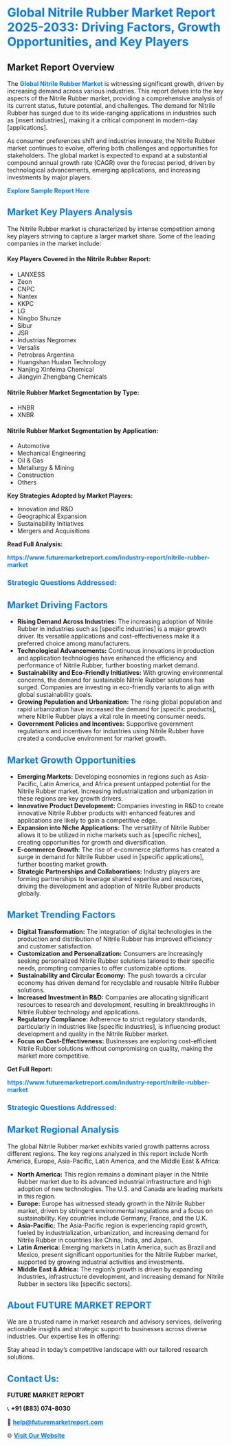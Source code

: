 <h1 style="color: #007BFF;">Global Nitrile Rubber Market Report 2025-2033: Driving Factors, Growth Opportunities, and Key Players</h1>

<section id="overview">
<h2>Market Report Overview</h2>
<p>The <a href="https://www.futuremarketreport.com/industry-report/nitrile-rubber-market" style="color: #007BFF; text-decoration: none;"><strong>Global Nitrile Rubber Market</strong></a> is witnessing significant growth, driven by increasing demand across various industries. This report delves into the key aspects of the Nitrile Rubber market, providing a comprehensive analysis of its current status, future potential, and challenges. The demand for Nitrile Rubber has surged due to its wide-ranging applications in industries such as [insert industries], making it a critical component in modern-day [applications].</p>
<p>As consumer preferences shift and industries innovate, the Nitrile Rubber market continues to evolve, offering both challenges and opportunities for stakeholders. The global market is expected to expand at a substantial compound annual growth rate (CAGR) over the forecast period, driven by technological advancements, emerging applications, and increasing investments by major players.</p>
</section>

<section id="overview">
<p><a href="https://www.futuremarketreport.com/request-sample/reportId=59337" style="color: #007BFF; text-decoration: none;"><strong>Explore Sample Report Here</strong></a></p>
</section>

<section id="key-players">
<h2 style="color: #007BFF;">Market Key Players Analysis</h2>
<p>The Nitrile Rubber market is characterized by intense competition among key players striving to capture a larger market share. Some of the leading companies in the market include:</p>
<h4>Key Players Covered in the Nitrile Rubber Report:</h4>
<ul><li>LANXESS</li><li>Zeon</li><li>CNPC</li><li>Nantex</li><li>KKPC</li><li>LG</li><li>Ningbo Shunze</li><li>Sibur</li><li>JSR</li><li>Industrias Negromex</li><li>Versalis</li><li>Petrobras Argentina</li><li>Huangshan Hualan Technology</li><li>Nanjing Xinfeima Chemical</li><li>Jiangyin Zhengbang Chemicals</li></ul>
<h4>Nitrile Rubber Market Segmentation by Type:</h4>
<ul><li>HNBR</li><li>XNBR</li></ul>

<h4>Nitrile Rubber Market Segmentation by Application:</h4>
<ul><li>Automotive</li><li>Mechanical Engineering</li><li>Oil &amp; Gas</li><li>Metallurgy &amp; Mining</li><li>Construction</li><li>Others</li></ul>
<p><strong>Key Strategies Adopted by Market Players:</strong></p>
<ul>
<li>Innovation and R&D</li>
<li>Geographical Expansion</li>
<li>Sustainability Initiatives</li>
<li>Mergers and Acquisitions</li>
</ul>
</section>

<section>
<p><strong>Read Full Analysis: </strong></p><a href="https://www.futuremarketreport.com/industry-report/nitrile-rubber-market" style="color: #007BFF; text-decoration: none;"><strong>https://www.futuremarketreport.com/industry-report/nitrile-rubber-market</strong></a>
<h3 style="color: #007BFF;">Strategic Questions Addressed:</h3>
</section>

<section id="driving-factors">
<h2 style="color: #007BFF;">Market Driving Factors</h2>
<ul>
<li><strong>Rising Demand Across Industries:</strong> The increasing adoption of Nitrile Rubber in industries such as [specific industries] is a major growth driver. Its versatile applications and cost-effectiveness make it a preferred choice among manufacturers.</li>
<li><strong>Technological Advancements:</strong> Continuous innovations in production and application technologies have enhanced the efficiency and performance of Nitrile Rubber, further boosting market demand.</li>
<li><strong>Sustainability and Eco-Friendly Initiatives:</strong> With growing environmental concerns, the demand for sustainable Nitrile Rubber solutions has surged. Companies are investing in eco-friendly variants to align with global sustainability goals.</li>
<li><strong>Growing Population and Urbanization:</strong> The rising global population and rapid urbanization have increased the demand for [specific products], where Nitrile Rubber plays a vital role in meeting consumer needs.</li>
<li><strong>Government Policies and Incentives:</strong> Supportive government regulations and incentives for industries using Nitrile Rubber have created a conducive environment for market growth.</li>
</ul>
</section>

<section id="growth-opportunities">
<h2 style="color: #007BFF;">Market Growth Opportunities</h2>
<ul>
<li><strong>Emerging Markets:</strong> Developing economies in regions such as Asia-Pacific, Latin America, and Africa present untapped potential for the Nitrile Rubber market. Increasing industrialization and urbanization in these regions are key growth drivers.</li>
<li><strong>Innovative Product Development:</strong> Companies investing in R&D to create innovative Nitrile Rubber products with enhanced features and applications are likely to gain a competitive edge.</li>
<li><strong>Expansion into Niche Applications:</strong> The versatility of Nitrile Rubber allows it to be utilized in niche markets such as [specific niches], creating opportunities for growth and diversification.</li>
<li><strong>E-commerce Growth:</strong> The rise of e-commerce platforms has created a surge in demand for Nitrile Rubber used in [specific applications], further boosting market growth.</li>
<li><strong>Strategic Partnerships and Collaborations:</strong> Industry players are forming partnerships to leverage shared expertise and resources, driving the development and adoption of Nitrile Rubber products globally.</li>
</ul>
</section>

<section id="trending-factors">
<h2 style="color: #007BFF;">Market Trending Factors</h2>
<ul>
<li><strong>Digital Transformation:</strong> The integration of digital technologies in the production and distribution of Nitrile Rubber has improved efficiency and customer satisfaction.</li>
<li><strong>Customization and Personalization:</strong> Consumers are increasingly seeking personalized Nitrile Rubber solutions tailored to their specific needs, prompting companies to offer customizable options.</li>
<li><strong>Sustainability and Circular Economy:</strong> The push towards a circular economy has driven demand for recyclable and reusable Nitrile Rubber solutions.</li>
<li><strong>Increased Investment in R&D:</strong> Companies are allocating significant resources to research and development, resulting in breakthroughs in Nitrile Rubber technology and applications.</li>
<li><strong>Regulatory Compliance:</strong> Adherence to strict regulatory standards, particularly in industries like [specific industries], is influencing product development and quality in the Nitrile Rubber market.</li>
<li><strong>Focus on Cost-Effectiveness:</strong> Businesses are exploring cost-efficient Nitrile Rubber solutions without compromising on quality, making the market more competitive.</li>
</ul>
</section>

<section>
<p><strong>Get Full Report: </strong></p><a href="https://www.futuremarketreport.com/industry-report/nitrile-rubber-market" style="color: #007BFF; text-decoration: none;"><strong>https://www.futuremarketreport.com/industry-report/nitrile-rubber-market</strong></a>
<h3 style="color: #007BFF;">Strategic Questions Addressed:</h3>
</section>


<section id="regional-analysis">
<h2 style="color: #007BFF;">Market Regional Analysis</h2>
<p>The global Nitrile Rubber market exhibits varied growth patterns across different regions. The key regions analyzed in this report include North America, Europe, Asia-Pacific, Latin America, and the Middle East & Africa:</p>
<ul>
<li><strong>North America:</strong> This region remains a dominant player in the Nitrile Rubber market due to its advanced industrial infrastructure and high adoption of new technologies. The U.S. and Canada are leading markets in this region.</li>
<li><strong>Europe:</strong> Europe has witnessed steady growth in the Nitrile Rubber market, driven by stringent environmental regulations and a focus on sustainability. Key countries include Germany, France, and the U.K.</li>
<li><strong>Asia-Pacific:</strong> The Asia-Pacific region is experiencing rapid growth, fueled by industrialization, urbanization, and increasing demand for Nitrile Rubber in countries like China, India, and Japan.</li>
<li><strong>Latin America:</strong> Emerging markets in Latin America, such as Brazil and Mexico, present significant opportunities for the Nitrile Rubber market, supported by growing industrial activities and investments.</li>
<li><strong>Middle East & Africa:</strong> The region’s growth is driven by expanding industries, infrastructure development, and increasing demand for Nitrile Rubber in sectors like [specific sectors].</li>
</ul>
</section>

<footer>
<h2 style="color: #007BFF;">About FUTURE MARKET REPORT</h2>
<p>We are a trusted name in market research and advisory services, delivering actionable insights and strategic support to businesses across diverse industries. Our expertise lies in offering:</p>

<p>Stay ahead in today’s competitive landscape with our tailored research solutions.</p>

<h2 style="color: #007BFF;">Contact Us:</h2>
<p><strong>FUTURE MARKET REPORT</strong></p>
<p>📞 <strong>+91 (883) 074-8030</strong></p>
<p>📧 <strong><a href="mailto:help@futuremarketreport.com" style="color: #007BFF;">help@futuremarketreport.com</a></strong></p>
<p>🌐 <strong><a href="https://www.futuremarketreport.com/" style="color: #007BFF;">Visit Our Website</a></strong></p>
</footer>